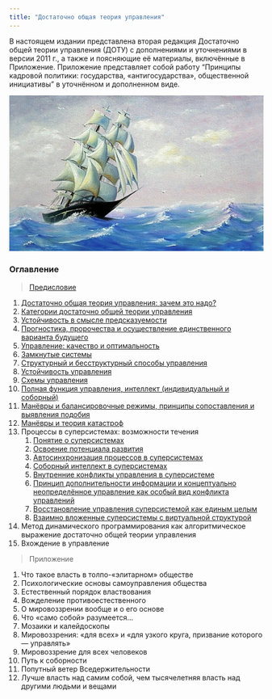 ```yaml
---
title: "Достаточно общая теория управления"
---
```


В настоящем издании представлена вторая редакция Достаточно общей теории управления (ДОТУ) с дополнениями и уточнениями в версии 2011 г., а также и поясняющие её материалы, включённые в Приложение. Приложение представляет собой работу “Принципы кадровой политики: государства, «антигосударства», общественной инициативы” в уточнённом и дополненном виде.

![](/p/dotu-main.jpg)

### Оглавление 

> [Предисловие](/p/0/)
1. [Достаточно общая теория управления: зачем это надо?](/p/1/)
2. [Категории достаточно общей теории управления](/p/2/)
3. [Устойчивость в смысле предсказуемости](/p/3/)
4. [Прогностика, пророчества и осуществление единственного варианта будущего](/p/4/) 
5. [Управление: качество и оптимальность](/p/5/)
6. [Замкнутые системы](/p/6/)
7. [Структурный и бесструктурный способы управления](/p/7/)
8. [Устойчивость управления](/p/8/)
9. [Схемы управления](/p/9/)
10. [Полная функция управления, интеллект (индивидуальный и соборный)](/p/10/)
11. [Манёвры и балансировочные режимы, принципы сопоставления и выявления подобия](/p/11/)
12. [Манёвры и теория катастроф](/p/12/)
13. Процессы в суперсистемах: возможности течения
	1. [Понятие о суперсистемах](/p/13.1/)
	2. [Освоение потенциала развития](/p/13.2/)
	3. [Автосинхронизация процессов в суперсистемах](/p/13.3/)
	4. [Соборный интеллект в суперсистемах](/p/13.4/)
	5. [Внутренние конфликты управления в суперсистеме](/p/13.5)
	6. [Принцип дополнительности информации и концептуально неопределённое управление как особый вид конфликта управлений](/p/13.6/)
	7. [Восстановление управления суперсистемой как единым целым](/p/13.7/)
	8. [Взаимно вложенные суперсистемы с виртуальной структурой](/p/13.8/)
14. Метод динамического программирования как алгоритмическое выражение достаточно общей теории управления
15. Вхождение в управление  


>Приложение
1. Что такое власть в толпо-«элитарном» обществе
2. Психологические основы самоуправления общества
3. Естественный порядок властвования
4. Вожделение противоестественного
5. О мировоззрении вообще и о его основе
6. Что «само собой» разумеется…
7. Мозаики и калейдоскопы
8. Мировоззрения: «для всех» и «для узкого круга, призвание которого — управлять»
9. Мировоззрение для всех человеков
10. Путь к соборности
11. Попутный ветер Вседержительности
12. Лучше власть над самим собой, чем тысячелетняя власть над другими людьми и вещами
